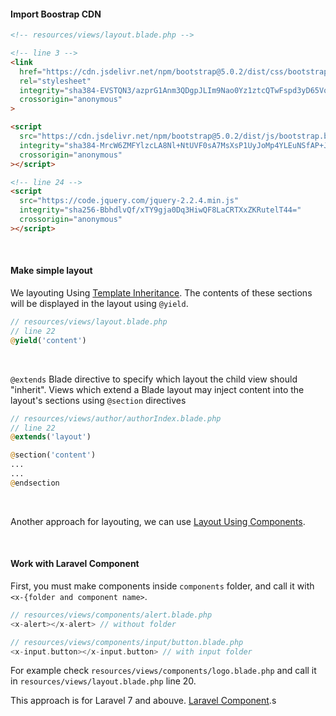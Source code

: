 #### Import Boostrap CDN

```html
<!-- resources/views/layout.blade.php -->

<!-- line 3 -->
<link
  href="https://cdn.jsdelivr.net/npm/bootstrap@5.0.2/dist/css/bootstrap.min.css"
  rel="stylesheet"
  integrity="sha384-EVSTQN3/azprG1Anm3QDgpJLIm9Nao0Yz1ztcQTwFspd3yD65VohhpuuCOmLASjC"
  crossorigin="anonymous"
>

<script
  src="https://cdn.jsdelivr.net/npm/bootstrap@5.0.2/dist/js/bootstrap.bundle.min.js"
  integrity="sha384-MrcW6ZMFYlzcLA8Nl+NtUVF0sA7MsXsP1UyJoMp4YLEuNSfAP+JcXn/tWtIaxVXM"
  crossorigin="anonymous"
></script>

<!-- line 24 -->
<script
  src="https://code.jquery.com/jquery-2.2.4.min.js"
  integrity="sha256-BbhdlvQf/xTY9gja0Dq3HiwQF8LaCRTXxZKRutelT44="
  crossorigin="anonymous"
></script>
```

<br>

#### Make simple layout

We layouting Using [Template Inheritance](https://laravel.com/docs/8.x/blade#layouts-using-template-inheritance). The contents of these sections will be displayed in the layout using `@yield`.

```php
// resources/views/layout.blade.php
// line 22
@yield('content')
```

<br>

`@extends` Blade directive to specify which layout the child view should "inherit". Views which extend a Blade layout may inject content into the layout's sections using `@section` directives

```php
// resources/views/author/authorIndex.blade.php
// line 22
@extends('layout')

@section('content')
...
...
@endsection
```

<br>

Another approach for layouting, we can use [Layout Using Components](https://laravel.com/docs/8.x/blade#layouts-using-components).

<br>

#### Work with Laravel Component

First, you must make components inside `components` folder, and call it with `<x-{folder and component name>`.

```php
// resources/views/components/alert.blade.php
<x-alert></x-alert> // without folder

// resources/views/components/input/button.blade.php
<x-input.button></x-input.button> // with input folder
```

For example check `resources/views/components/logo.blade.php` and call it in `resources/views/layout.blade.php` line 20.

This approach is for Laravel 7 and abouve. [Laravel Component](https://laravel.com/docs/8.x/blade#components).s
